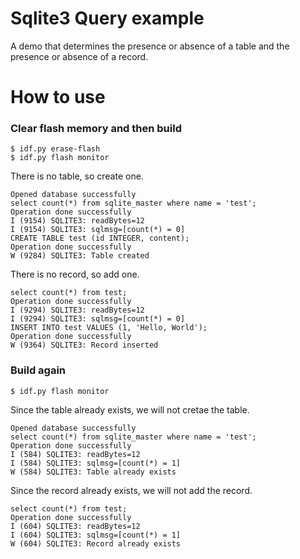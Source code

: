 # Sqlite3 Query example

A demo that determines the presence or absence of a table and the presence or absence of a record.   

# How to use

### Clear flash memory and then build
```
$ idf.py erase-flash
$ idf.py flash monitor
```

There is no table, so create one.   
```
Opened database successfully
select count(*) from sqlite_master where name = 'test';
Operation done successfully
I (9154) SQLITE3: readBytes=12
I (9154) SQLITE3: sqlmsg=[count(*) = 0]
CREATE TABLE test (id INTEGER, content);
Operation done successfully
W (9284) SQLITE3: Table created
```
There is no record, so add one.   
```
select count(*) from test;
Operation done successfully
I (9294) SQLITE3: readBytes=12
I (9294) SQLITE3: sqlmsg=[count(*) = 0]
INSERT INTO test VALUES (1, 'Hello, World');
Operation done successfully
W (9364) SQLITE3: Record inserted
```


### Build again
```
$ idf.py flash monitor
```
Since the table already exists, we will not cretae the table.   
```
Opened database successfully
select count(*) from sqlite_master where name = 'test';
Operation done successfully
I (584) SQLITE3: readBytes=12
I (584) SQLITE3: sqlmsg=[count(*) = 1]
W (584) SQLITE3: Table already exists
```
Since the record already exists, we will not add the record.   
```
select count(*) from test;
Operation done successfully
I (604) SQLITE3: readBytes=12
I (604) SQLITE3: sqlmsg=[count(*) = 1]
W (604) SQLITE3: Record already exists
```
